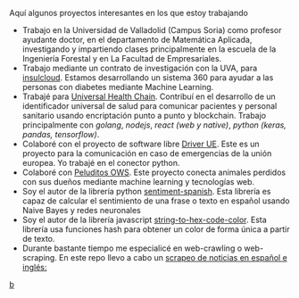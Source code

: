 
Aquí algunos proyectos interesantes en los que estoy trabajando
- Trabajo en la Universidad de Valladolid (Campus Soria) como profesor ayudante doctor, en el departamento de Matemática Aplicada, investigando y impartiendo clases principalmente en la escuela de la Ingeniería Forestal y en La Facultad de Empresariales.
- Trabajo mediante un contrato de investigación con la UVA, para [insulcloud](https://insulclock.com/). Estamos desarrollando un sistema 360 para ayudar a las personas con diabetes mediante Machine Learning.
- Trabajé para [Universal Health Chain](https://www.universal-chain.com/). Contribuí en el desarrollo de un identificador universal de salud para comunicar pacientes y personal sanitario usando encriptación punto a punto y blockchain. Trabajo principalmente con *golang*, *nodejs*, *react (web y native)*, *python (keras, pandas, tensorflow)*.
- Colaboré con el proyecto de software libre [Driver UE](https://www.driver-project.eu/). Este es un proyecto para la comunicación en caso de emergencias de la unión europea. Yo trabajé en el conector python.
- Colaboré con [Peluditos OWS](https://github.com/OSW-Peludos/peluditos-project). Este proyecto conecta animales perdidos con sus dueños mediante machine learning y tecnologías web.
- Soy el autor de la librería python [sentiment-spanish](https://github.com/sentiment-analysis-spanish/sentiment-spanish). Esta librería es capaz de calcular el sentimiento de una frase o texto en español usando Naive Bayes y redes neuronales
- Soy el autor de la librería javascript [string-to-hex-code-color](https://github.com/HugoJBello/string-to-hex-code-color). Esta librería usa funciones hash para obtener un color de forma única a partir de texto.
- Durante bastante tiempo me especialicé en web-crawling o web-scraping. En este repo llevo a cabo un [scrapeo de noticias en español e inglés:](https://github.com/news-scrapers)

[b](https://drive.google.com/drive/folders/1OhtLXEZPH8bqgoj5sGvWG7HeIve1hObm?usp=sharing)

<!--
tags: research, coding
title: Cool projects
date: 07/11/2019
-->

